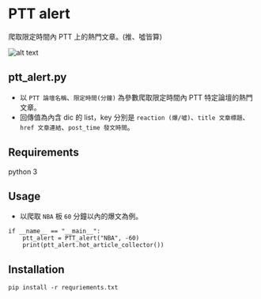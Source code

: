 # PTT alert
爬取限定時間內 PTT 上的熱門文章。(推、噓皆算)


![alt text](https://img.ltn.com.tw/Upload/liveNews/BigPic/600_php7CYMfK.jpg)

## ptt_alert.py
* 以 `PTT 論壇名稱`、`限定時間(分鐘)` 為參數爬取限定時間內 PTT 特定論壇的熱門文章。
* 回傳值為內含 dic 的 list，key 分別是 `reaction (爆/噓)`、`title 文章標題`、`href 文章連結`、`post_time 發文時間`。

## Requirements
python 3

## Usage
* 以爬取 `NBA` 板 `60` 分鐘以內的爆文為例。
```
if __name__ == "__main__":
    ptt_alert = PTT_alert("NBA", -60)
    print(ptt_alert.hot_article_collector())
```
## Installation
`pip install -r requriements.txt`


